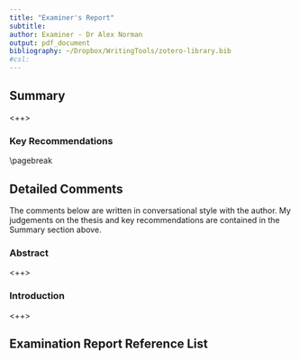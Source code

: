 ```yaml
---
title: "Examiner's Report"
subtitle:
author: Examiner - Dr Alex Norman
output: pdf_document
bibliography: ~/Dropbox/WritingTools/zotero-library.bib
#csl:
---
```


## Summary

<++>

### Key Recommendations

\pagebreak

## Detailed Comments

The comments below are written in conversational style with the author. My judgements on the thesis and key recommendations are contained in the Summary section above.

### Abstract

<++>

### Introduction

<++>

## Examination Report Reference List

